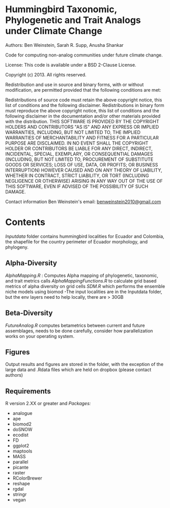 Hummingbird Taxonomic, Phylogenetic and Trait Analogs under Climate Change
============

Authors: Ben Weinstein, Sarah R. Supp, Anusha Shankar

Code for computing non-analog communities under future climate change.

License: This code is available under a BSD 2-Clause License.

Copyright (c) 2013. All rights reserved.

Redistribution and use in source and binary forms, with or without modification, are permitted provided that the 
following conditions are met:

Redistributions of source code must retain the above copyright notice, this list of conditions and the following disclaimer. 
Redistributions in binary form must reproduce the above copyright notice, this list of conditions and the following disclaimer 
in the documentation and/or other materials provided with the distribution. 
THIS SOFTWARE IS PROVIDED BY THE COPYRIGHT HOLDERS AND CONTRIBUTORS "AS IS" AND ANY EXPRESS OR IMPLIED WARRANTIES, 
INCLUDING, BUT NOT LIMITED TO, THE IMPLIED WARRANTIES OF MERCHANTABILITY AND FITNESS FOR A PARTICULAR PURPOSE ARE DISCLAIMED. 
IN NO EVENT SHALL THE COPYRIGHT HOLDER OR CONTRIBUTORS BE LIABLE FOR ANY DIRECT, INDIRECT, INCIDENTAL, SPECIAL, 
EXEMPLARY, OR CONSEQUENTIAL DAMAGES (INCLUDING, BUT NOT LIMITED TO, PROCUREMENT OF SUBSTITUTE GOODS OR SERVICES; 
LOSS OF USE, DATA, OR PROFITS; OR BUSINESS INTERRUPTION) HOWEVER CAUSED AND ON ANY THEORY OF LIABILITY, WHETHER IN CONTRACT, 
STRICT LIABILITY, OR TORT (INCLUDING NEGLIGENCE OR OTHERWISE) ARISING IN ANY WAY OUT OF THE USE OF THIS SOFTWARE, 
EVEN IF ADVISED OF THE POSSIBILITY OF SUCH DAMAGE.

Contact information Ben Weinstein's email: benweinstein2010@gmail.com

Contents
=================================

_Inputdata_ folder contains hummingbird localities for Ecuador and Colombia, the shapefile for the country perimeter of Ecuador
morphology, and phylogeny. 

Alpha-Diversity
---------------
_AlphaMapping.R_ : Computes Alpha mapping of phylogenetic, taxonomic, and trait metrics
calls _AlphaMappingFunctions.R_ to calculate grid based metrics of alpha diversity on grid cells
_SDM.R_ which performs the ensemble niche models using biomod
-The input localities are in the Inputdata folder, but the env layers need to help locally, there are > 30GB

Beta-Diversity
------------
_FutureAnalog.R_ computes betametrics between current and future assemblages, needs to be done carefully, 
consider how parallelization works on your operating system. 

Figures
--------------
Output results and figures are stored in the folder, with the exception of the large data and .Rdata files which are 
held on dropbox (please contact authors)

Requirements
---------------
R version 2.XX or greater and _Packages:_
* analogue 
* ape
* biomod2
* doSNOW
* ecodist
* FD
* ggplot2
* maptools
* MASS
* parallel
* picante
* raster
* RColorBrewer
* reshape
* rgdal
* stringr
* vegan
